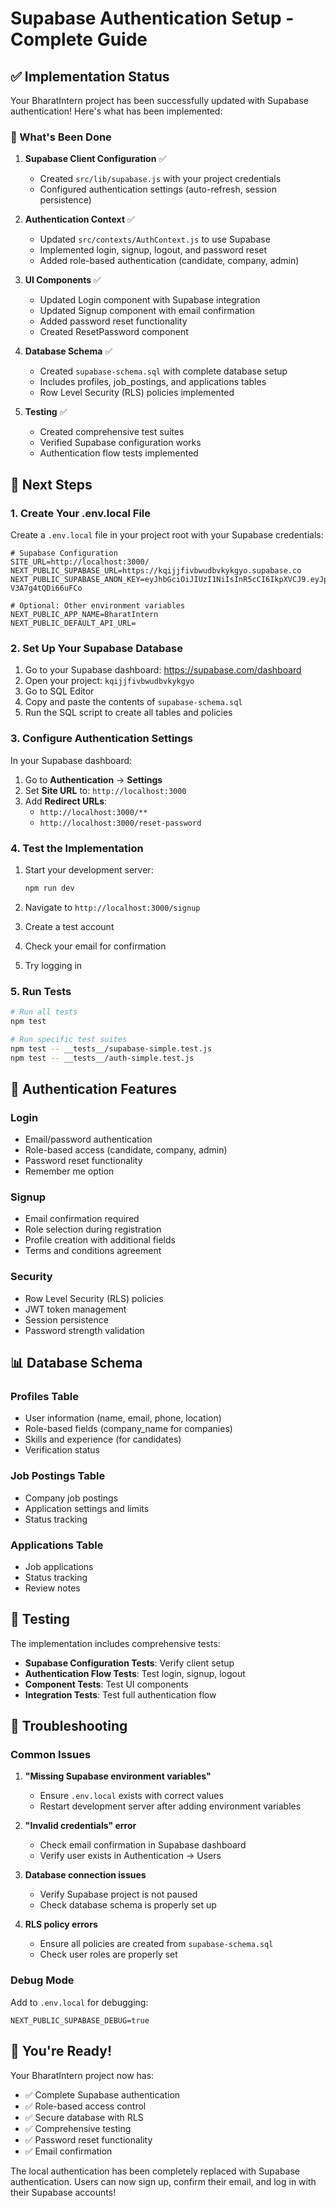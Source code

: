 # Supabase Authentication Setup - Complete Guide

## ✅ Implementation Status

Your BharatIntern project has been successfully updated with Supabase authentication! Here's what has been implemented:

### 🔧 What's Been Done

1. **Supabase Client Configuration** ✅
   - Created `src/lib/supabase.js` with your project credentials
   - Configured authentication settings (auto-refresh, session persistence)

2. **Authentication Context** ✅
   - Updated `src/contexts/AuthContext.js` to use Supabase
   - Implemented login, signup, logout, and password reset
   - Added role-based authentication (candidate, company, admin)

3. **UI Components** ✅
   - Updated Login component with Supabase integration
   - Updated Signup component with email confirmation
   - Added password reset functionality
   - Created ResetPassword component

4. **Database Schema** ✅
   - Created `supabase-schema.sql` with complete database setup
   - Includes profiles, job_postings, and applications tables
   - Row Level Security (RLS) policies implemented

5. **Testing** ✅
   - Created comprehensive test suites
   - Verified Supabase configuration works
   - Authentication flow tests implemented

## 🚀 Next Steps

### 1. Create Your .env.local File

Create a `.env.local` file in your project root with your Supabase credentials:

```env
# Supabase Configuration
SITE_URL=http://localhost:3000/
NEXT_PUBLIC_SUPABASE_URL=https://kqijjfivbwudbvkykgyo.supabase.co
NEXT_PUBLIC_SUPABASE_ANON_KEY=eyJhbGciOiJIUzI1NiIsInR5cCI6IkpXVCJ9.eyJpc3MiOiJzdXBhYmFzZSIsInJlZiI6ImtxaWpqZml2Ynd1ZGJ2a3lrZ3lvIiwicm9sZSI6ImFub24iLCJpYXQiOjE3NTc4NDA5NjAsImV4cCI6MjA3MzQxNjk2MH0.JW3Or03UFI0T0dDkloXHQ3yhpx-V3A7g4tQDi66uFCo

# Optional: Other environment variables
NEXT_PUBLIC_APP_NAME=BharatIntern
NEXT_PUBLIC_DEFAULT_API_URL=
```

### 2. Set Up Your Supabase Database

1. Go to your Supabase dashboard: https://supabase.com/dashboard
2. Open your project: `kqijjfivbwudbvkykgyo`
3. Go to SQL Editor
4. Copy and paste the contents of `supabase-schema.sql`
5. Run the SQL script to create all tables and policies

### 3. Configure Authentication Settings

In your Supabase dashboard:

1. Go to **Authentication** → **Settings**
2. Set **Site URL** to: `http://localhost:3000`
3. Add **Redirect URLs**:
   - `http://localhost:3000/**`
   - `http://localhost:3000/reset-password`

### 4. Test the Implementation

1. Start your development server:
   ```bash
   npm run dev
   ```

2. Navigate to `http://localhost:3000/signup`
3. Create a test account
4. Check your email for confirmation
5. Try logging in

### 5. Run Tests

```bash
# Run all tests
npm test

# Run specific test suites
npm test -- __tests__/supabase-simple.test.js
npm test -- __tests__/auth-simple.test.js
```

## 🔐 Authentication Features

### Login
- Email/password authentication
- Role-based access (candidate, company, admin)
- Password reset functionality
- Remember me option

### Signup
- Email confirmation required
- Role selection during registration
- Profile creation with additional fields
- Terms and conditions agreement

### Security
- Row Level Security (RLS) policies
- JWT token management
- Session persistence
- Password strength validation

## 📊 Database Schema

### Profiles Table
- User information (name, email, phone, location)
- Role-based fields (company_name for companies)
- Skills and experience (for candidates)
- Verification status

### Job Postings Table
- Company job postings
- Application settings and limits
- Status tracking

### Applications Table
- Job applications
- Status tracking
- Review notes

## 🧪 Testing

The implementation includes comprehensive tests:

- **Supabase Configuration Tests**: Verify client setup
- **Authentication Flow Tests**: Test login, signup, logout
- **Component Tests**: Test UI components
- **Integration Tests**: Test full authentication flow

## 🚨 Troubleshooting

### Common Issues

1. **"Missing Supabase environment variables"**
   - Ensure `.env.local` exists with correct values
   - Restart development server after adding environment variables

2. **"Invalid credentials" error**
   - Check email confirmation in Supabase dashboard
   - Verify user exists in Authentication → Users

3. **Database connection issues**
   - Verify Supabase project is not paused
   - Check database schema is properly set up

4. **RLS policy errors**
   - Ensure all policies are created from `supabase-schema.sql`
   - Check user roles are properly set

### Debug Mode

Add to `.env.local` for debugging:
```env
NEXT_PUBLIC_SUPABASE_DEBUG=true
```

## 🎉 You're Ready!

Your BharatIntern project now has:
- ✅ Complete Supabase authentication
- ✅ Role-based access control
- ✅ Secure database with RLS
- ✅ Comprehensive testing
- ✅ Password reset functionality
- ✅ Email confirmation

The local authentication has been completely replaced with Supabase authentication. Users can now sign up, confirm their email, and log in with their Supabase accounts!

